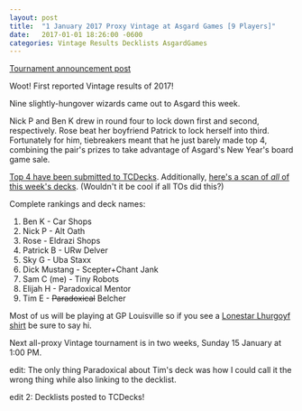 ```yaml
---
layout: post
title:  "1 January 2017 Proxy Vintage at Asgard Games [9 Players]"
date:   2017-01-01 18:26:00 -0600
categories: Vintage Results Decklists AsgardGames
---
```

[Tournament announcement post](http://themanadrain.com/topic/873/1-january-2017-fortnightly-vintage-at-asgard-games-w-beer)

Woot! First reported Vintage results of 2017!

Nine slightly-hungover wizards came out to Asgard this week.

Nick P and Ben K drew in round four to lock down first and second, respectively.  Rose beat her boyfriend Patrick to lock herself into third. Fortunately for him, tiebreakers meant that he just barely made top 4, combining the pair's prizes to take advantage of Asgard's New Year's board game sale.

[Top 4 have been submitted to TCDecks](http://www.tcdecks.net/deck.php?id=21742).  Additionally, [here's a scan of *all* of this week's decks](http://imgur.com/a/1q0G2). (Wouldn't it be cool if all TOs did this?)

Complete rankings and deck names:

1. Ben K - Car Shops
2. Nick P - Alt Oath
3. Rose - Eldrazi Shops
4. Patrick B - URw Delver
5. Sky G - Uba Staxx
6. Dick Mustang - Scepter+Chant Jank
7. Sam C (me) - Tiny Robots
8. Elijah H - Paradoxical Mentor
9. Tim E - ~~Paradoxical~~ Belcher

Most of us will be playing at GP Louisville so if you see a [Lonestar Lhurgoyf shirt](https://pbs.twimg.com/media/C1H-3N5UoAAApNP.jpg) be sure to say hi.

Next all-proxy Vintage tournament is in two weeks, Sunday 15 January at 1:00 PM.

edit: The only thing Paradoxical about Tim's deck was how I could call it the wrong thing while also linking to the decklist.

edit 2: Decklists posted to TCDecks!